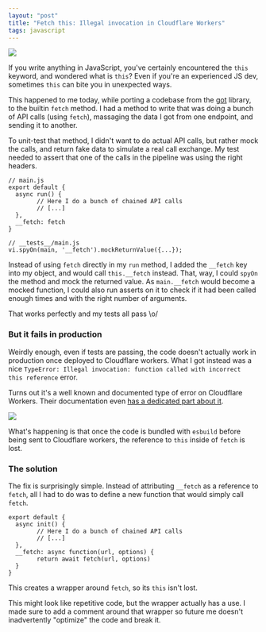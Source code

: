 ```yaml
---
layout: "post"
title: "Fetch this: Illegal invocation in Cloudflare Workers"
tags: javascript
---
```


![](/img/files/2025-01-21-fetch-this-illegal-invocation/header.png)

If you write anything in JavaScript, you've certainly encountered the `this` keyword, and wondered what is `this`? Even if you're an experienced JS dev, sometimes `this` can bite you in unexpected ways.

This happened to me today, while porting a codebase from the [got](https://github.com/sindresorhus/got) library, to the builtin `fetch` method. I had a method to write that was doing a bunch of API calls (using `fetch`), massaging the data I got from one endpoint, and sending it to another.

To unit-test that method, I didn't want to do actual API calls, but rather mock the calls, and return fake data to simulate a real call exchange. My test needed to assert that one of the calls in the pipeline was using the right headers.

```
// main.js
export default {
  async run() {
        // Here I do a bunch of chained API calls
        // [...]
  },
  __fetch: fetch
}

// __tests__/main.js
vi.spyOn(main, '__fetch').mockReturnValue({...});
```

Instead of using `fetch` directly in my `run` method, I added the `__fetch` key into my object, and would call `this.__fetch` instead. That, way, I could `spyOn` the method and mock the returned value. As `main.__fetch` would become a mocked function, I could also run asserts on it to check if it had been called enough times and with the right number of arguments.

That works perfectly and my tests all pass \o/

### But it fails in production

Weirdly enough, even if tests are passing, the code doesn't actually work in production once deployed to Cloudflare workers. What I got instead was a nice `TypeError: Illegal invocation: function called with incorrect this reference` error.

Turns out it's a well known and documented type of error on Cloudflare Workers. Their documentation even [has a dedicated part about it](https://developers.cloudflare.com/workers/observability/errors/#illegal-invocation-errors). 

![](/img/files/2025-01-21-fetch-this-illegal-invocation/01-d3fcb945db.png)

What's happening is that once the code is bundled with `esbuild` before being sent to Cloudflare workers, the reference to `this` inside of `fetch` is lost.

### The solution

The fix is surprisingly simple. Instead of attributing `__fetch` as a reference to `fetch`, all I had to do was to define a new function that would simply call `fetch`.

```
export default {
  async init() {
        // Here I do a bunch of chained API calls
        // [...]
  },
  __fetch: async function(url, options) {
        return await fetch(url, options)
  }
}
```

This creates a wrapper around `fetch`, so its `this` isn't lost.

This might look like repetitive code, but the wrapper actually has a use. I made sure to add a comment around that wrapper so future me doesn't inadvertently "optimize" the code and break it.